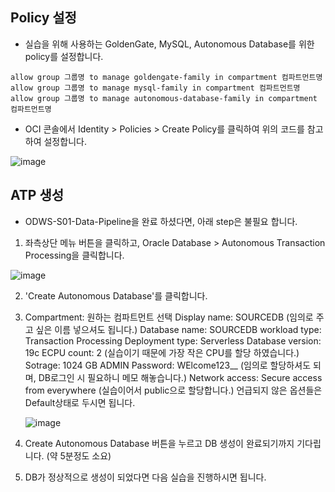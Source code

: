 ## Policy 설정
- 실습을 위해 사용하는 GoldenGate, MySQL, Autonomous Database를 위한 policy를 설정합니다.

```
allow group 그룹명 to manage goldengate-family in compartment 컴파트먼트명
allow group 그룹명 to manage mysql-family in compartment 컴파트먼트명
allow group 그룹명 to manage autonomous-database-family in compartment 컴파트먼트명
```

- OCI 콘솔에서 Identity > Policies > Create Policy를 클릭하여 위의 코드를 참고하여 설정합니다.
  
![image](https://github.com/oraclekr-data-platform/ODWS-S02-Data-Replication/assets/150218254/62e24810-b7ab-4bc2-a4e3-3245680a29a7)



## ATP 생성 
- ODWS-S01-Data-Pipeline을 완료 하셨다면, 아래 step은 불필요 합니다.

1. 좌측상단 메뉴 버튼을 클릭하고, Oracle Database > Autonomous Transaction Processing을 클릭합니다.

![image](https://github.com/oraclekr-data-platform/ODWS-S02-Data-Replication/assets/150218254/26836df4-12a6-4cd6-a959-2491e298f79b)

2. 'Create Autonomous Database'를 클릭합니다.

3. Compartment: 원하는 컴파트먼트 선택
   Display name: SOURCEDB (임의로 주고 싶은 이름 넣으셔도 됩니다.)
   Database name: SOURCEDB
   workload type: Transaction Processing
   Deployment type: Serverless
   Database version: 19c
   ECPU count: 2 (실습이기 때문에 가장 작은 CPU를 할당 하였습니다.)
   Sotrage: 1024 GB
   ADMIN Password: WElcome123__ (임의로 할당하셔도 되며, DB로그인 시 필요하니 메모 해놓습니다.)
   Network access: Secure access from everywhere (실습이어서 public으로 할당합니다.)
   언급되지 않은 옵션들은 Default상태로 두시면 됩니다.

   ![image](https://github.com/oraclekr-data-platform/ODWS-S02-Data-Replication/assets/150218254/85492a59-36e8-4af3-b6f2-73ac06e25c35)

4. Create Autonomous Database 버튼을 누르고 DB 생성이 완료되기까지 기다립니다. (약 5분정도 소요)

5. DB가 정상적으로 생성이 되었다면 다음 실습을 진행하시면 됩니다.

